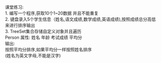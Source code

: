 课堂练习:   
      1. 编写一个程序,获取10个1~20数据 并且不能重复    
      2. 键盘录入5个学生信息（姓名,语文成绩,数学成绩,英语成绩),按照成绩总分高低来进行排序输出  
      3. TreeSet集合存储自定义对象并且遍历  
       Person  属性: 姓名  年龄  考试成绩  平均分  
      输出:  
        按照平均分排序,如果平均分一样按照姓名排序   
          (姓名为英文字母,不能是汉字)
